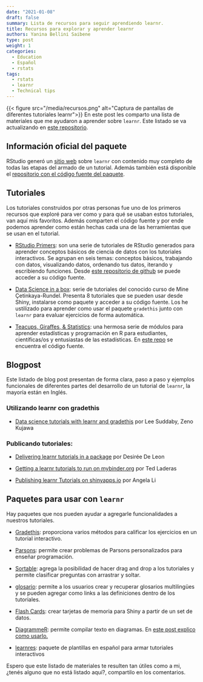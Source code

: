 ```yaml
---
date: "2021-01-08"
draft: false
summary: Lista de recursos para seguir aprendiendo learnr.
title: Recursos para explorar y aprender learnr
authors: Yanina Bellini Saibene
type: post
weight: 1
categories:
  - Education
  - Español
  - rstats
tags: 
  - rstats
  - learnr
  - Technical tips
---
```

{{< figure src="/media/recursos.png" alt="Captura de pantallas de diferentes tutoriales learnr">}}
En este post les comparto una lista de materiales que me ayudaron a aprender sobre `learnr`.  Este listado se va actualizando en [este repositorio](https://github.com/yabellini/curso_learnr).


## Información oficial del paquete

RStudio generó un [sitio web](https://rstudio.github.io/learnr/) sobre `learnr` con contenido muy completo de todas las etapas del armado de un tutorial.  Además también está disponible el [repositorio con el código fuente del paquete](https://github.com/rstudio/learnr).

## Tutoriales

Los tutoriales construidos por otras personas fue uno de los primeros recursos que exploré para ver como y para qué se usaban estos tutoriales, van aquí mis favoritos.  Además comparten el código fuente y por ende podemos aprender como están hechas cada una de las herramientas que se usan en el tutorial.

* [RStudio Primers](https://rstudio.cloud/learn/primers): son una serie de tutoriales de RStudio generados para aprender conceptos básicos de ciencia de datos con los tutoriales interactivos.  Se agrupan en seis temas: conceptos básicos, trabajando con datos, visualizando datos, ordenando tus datos, iterando y escribiendo funciones.  Desde [este repositorio de github](https://github.com/rstudio-education/primers) se puede acceder a su código fuente.

* [Data Science in a box](https://datasciencebox.org/interactive-tutorials.html): serie de tutoriales del conocido curso de Mine Çetinkaya-Rundel.  Presenta 8 tutoriales que se pueden usar desde Shiny, instalarse como paquete y acceder a su código fuente. Los he ustilizado para aprender como usar el paquete `gradethis` junto con `learnr` para evaluar ejercicios de forma automática.

* [Teacups, Giraffes, & Statistics](https://tinystats.github.io/teacups-giraffes-and-statistics/index.html): una hermosa serie de módulos para aprender estadísticas y programación en R para estudiantes, científicas/os y entusiastas de las estadísticas.  En [este repo](https://github.com/tinystats/teacups-giraffes-and-statistics) se encuentra el código fuente.


## Blogpost

Este listado de blog post presentan de forma clara, paso a paso y ejemplos funcionales de diferentes partes del desarrollo de un tutorial de `learnr`, la mayoría están en Inglés.

### Utilizando learnr con gradethis

* [Data science tutorials with learnr and gradethis](http://www.citizen-statistician.org/2020/08/data-science-tutorials-with-learnr-and-gradethis/) por Lee Suddaby, Zeno Kujawa 

### Publicando tutoriales:

* [Delivering learnr tutorials in a package](https://education.rstudio.com/blog/2020/09/delivering-learnr-tutorials-in-a-package/) por Desirée De Leon

* [Getting a learnr tutorials to run on mybinder.org](http://laderast.github.io/2020/09/15/getting-learnr-tutorials-to-run-on-mybinder-org/) por Ted Laderas

* [Publishing learnr Tutorials on shinyapps.io](https://cran.r-project.org/web/packages/learnr/vignettes/shinyapps-publishing.html) por Angela Li

## Paquetes para usar con `learnr`

Hay paquetes que nos pueden ayudar a agregarle funcionalidades a nuestros tutoriales.

* [Gradethis](https://rstudio-education.github.io/gradethis/): proporciona varios métodos para calificar los ejercicios en un tutorial interactivo.

* [Parsons](https://rstudio.github.io/parsons/): permite crear problemas de Parsons personalizados para enseñar programación. 

* [Sortable](https://github.com/rstudio/sortable): agrega la posibilidad de hacer drag and drop a los tutoriales y permite clasificar preguntas con arrastrar y soltar.

* [glosario](https://github.com/carpentries/glosario-r): permite a los usuarios crear y recuperar glosarios multilingües y se pueden agregar como links a las definiciones dentro de los tutoriales.

* [Flash Cards](https://github.com/jienagu/flashCard): crear tarjetas de memoria para Shiny a partir de un set de datos.

* [DiagrammeR](https://rich-iannone.github.io/DiagrammeR/): permite compilar texto en diagramas.  En [este post explico como usarlo.](https://learning-learnr.netlify.app/post/concept_maps/)

* [learnres](https://github.com/yabellini/learnres): paquete de plantillas en español para armar tutoriales interactivos

Espero que este listado de materiales te resulten tan útiles como a mi, ¿tenés alguno que no está listado aquí?, compartilo en los comentarios.